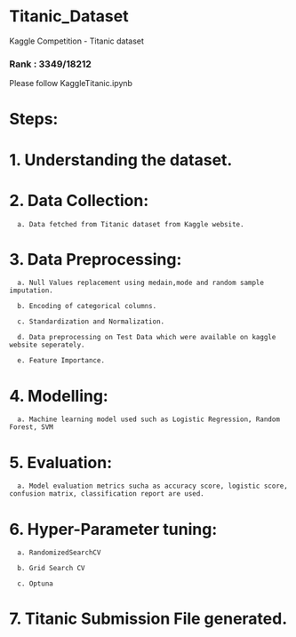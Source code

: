 # Titanic_Dataset
Kaggle Competition - Titanic dataset
### Rank : 3349/18212

Please follow KaggleTitanic.ipynb

# Steps:

# 1.  Understanding the dataset.

# 2.  Data Collection:

      a. Data fetched from Titanic dataset from Kaggle website.
  
# 3.  Data Preprocessing:

      a. Null Values replacement using medain,mode and random sample imputation.
      
      b. Encoding of categorical columns.
      
      c. Standardization and Normalization.
      
      d. Data preprocessing on Test Data which were available on kaggle website seperately.
      
      e. Feature Importance.
 
# 4.  Modelling:

      a. Machine learning model used such as Logistic Regression, Random Forest, SVM
  
# 5.  Evaluation:

      a. Model evaluation metrics sucha as accuracy score, logistic score, confusion matrix, classification report are used.
  
# 6.  Hyper-Parameter tuning:

      a. RandomizedSearchCV 
      
      b. Grid Search CV
      
      c. Optuna 
 
# 7.  Titanic Submission File generated.
